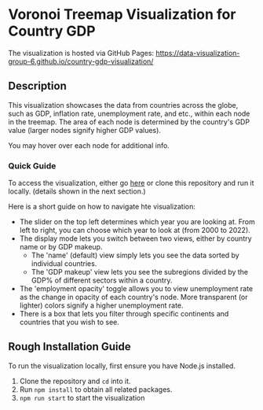 # Voronoi Treemap Visualization for Country GDP

The visualization is hosted via GitHub Pages: https://data-visualization-group-6.github.io/country-gdp-visualization/

## Description

This visualization showcases the data from countries across the globe, such as GDP, inflation rate, unemployment rate, and etc., within each node in the treemap. The area of each node is determined by the country's GDP value (larger nodes signify higher GDP values).

You may hover over each node for additional info.

### Quick Guide

To access the visualization, either go [here](https://data-visualization-group-6.github.io/country-gdp-visualization/) or clone this repository and run it locally. (details shown in the next section.)

Here is a short guide on how to navigate hte visualization:
- The slider on the top left determines which year you are looking at. From left to right, you can choose which year to look at (from 2000 to 2022).
- The display mode lets you switch between two views, either by country name or by GDP makeup.
  - The 'name' (default) view simply lets you see the data sorted by individual countries.
  - The 'GDP makeup' view lets you see the subregions divided by the GDP% of different sectors within a country.
- The 'employment opacity' toggle allows you to view unemployment rate as the change in opacity of each country's node. More transparent (or lighter) colors signify a higher unemployment rate.
- There is a box that lets you filter through specific continents and countries that you wish to see.

## Rough Installation Guide
To run the visualization locally, first ensure you have Node.js installed.
1. Clone the repository and `cd` into it.
2. Run `npm install` to obtain all related packages.
3. `npm run start` to start the visualization
